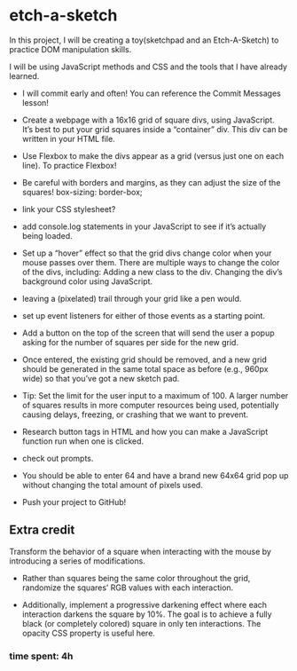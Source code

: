 # etch-a-sketch

In this project, I will be creating a toy(sketchpad and an Etch-A-Sketch) to practice DOM manipulation skills. 

I will be using JavaScript methods and CSS and the tools that I have already learned. 

- I will commit early and often! You can reference the Commit Messages lesson!

- Create a webpage with a 16x16 grid of square divs, using JavaScript.   
It’s best to put your grid squares inside a “container” div. This div can be written in your HTML file.

- Use Flexbox to make the divs appear as a grid (versus just one on each line). To practice Flexbox!

- Be careful with borders and margins, as they can adjust the size of the squares! box-sizing: border-box;


- link your CSS stylesheet?
 
- add console.log statements in your JavaScript to see if it’s actually being loaded.

- Set up a “hover” effect so that the grid divs change color when your mouse passes over them. There are multiple ways to change the color of the divs, including:
Adding a new class to the div.
Changing the div’s background color using JavaScript.

- leaving a (pixelated) trail through your grid like a pen would.
- set up event listeners for either of those events as a starting point.


- Add a button on the top of the screen that will send the user a popup asking for the number of squares per side for the new grid. 
- Once entered, the existing grid should be removed, and a new grid should be generated in the same total space as before (e.g., 960px wide) so that you’ve got a new sketch pad.

- Tip: Set the limit for the user input to a maximum of 100. A larger number of squares results in more computer resources being used, potentially causing delays, freezing, or crashing that we want to prevent.

- Research button tags in HTML and how you can make a JavaScript function run when one is clicked.
-  check out prompts.

- You should be able to enter 64 and have a brand new 64x64 grid pop up without changing the total amount of pixels used.

- Push your project to GitHub!
## Extra credit
Transform the behavior of a square when interacting with the mouse by introducing a series of modifications.

- Rather than squares being the same color throughout the grid, randomize the squares’ RGB values with each interaction.

- Additionally, implement a progressive darkening effect where each interaction darkens the square by 10%. The goal is to achieve a fully black (or completely colored) square in only ten interactions.
The opacity CSS property is useful here. 

### time spent: 4h 
